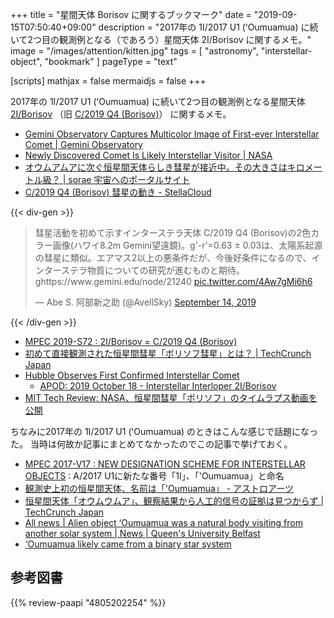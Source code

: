 +++
title = "星間天体 Borisov に関するブックマーク"
date =  "2019-09-15T07:50:40+09:00"
description = "2017年の 1I/2017 U1 (ʻOumuamua) に続いて2つ目の観測例となる（であろう）星間天体 2I/Borisov に関するメモ。"
image = "/images/attention/kitten.jpg"
tags = [ "astronomy", "interstellar-object", "bookmark" ]
pageType = "text"

[scripts]
  mathjax = false
  mermaidjs = false
+++

2017年の 1I/2017 U1 (ʻOumuamua) に続いて2つ目の観測例となる星間天体 [2I/Borisov](https://www.minorplanetcenter.net/mpec/K19/K19S72.html) （旧 [C/2019 Q4 (Borisov)](https://minorplanetcenter.net/mpec/K19/K19RB3.html)） に関するメモ。

- [Gemini Observatory Captures Multicolor Image of First-ever Interstellar Comet | Gemini Observatory](https://www.gemini.edu/node/21240)
- [Newly Discovered Comet Is Likely Interstellar Visitor | NASA](https://www.nasa.gov/feature/jpl/newly-discovered-comet-is-likely-interstellar-visitor/)
- [オウムアムアに次ぐ恒星間天体らしき彗星が接近中。その大きさはキロメートル級？ | sorae 宇宙へのポータルサイト](https://sorae.info/astronomy/2019_9_12_c2019q4.html)
- [C/2019 Q4 (Borisov) 彗星の動き - StellaCloud](https://stellacloud.jp/charts/frqrirkab)

{{< div-gen >}}
<blockquote class="twitter-tweet"><p lang="ja" dir="ltr">彗星活動を初めて示すインターステラ天体 C/2019 Q4 (Borisov)の2色カラー画像(ハワイ8.2m Gemini望遠鏡)。g&#39;-r&#39;=0.63 ± 0.03は、太陽系起源の彗星に類似。エアマス2以上の悪条件だが、今後好条件になるので、インターステラ物質についての研究が進むものと期待。 ghttps://www.gemini.edu/node/21240 <a href="https://t.co/4Aw7gMi6h6">pic.twitter.com/4Aw7gMi6h6</a></p>&mdash; Abe S. 阿部新之助 (@AvellSky) <a href="https://twitter.com/AvellSky/status/1172710521738448897?ref_src=twsrc%5Etfw">September 14, 2019</a></blockquote>
{{< /div-gen >}}

- [MPEC 2019-S72 : 2I/Borisov = C/2019 Q4 (Borisov)](https://www.minorplanetcenter.net/mpec/K19/K19S72.html)
- [初めて直接観測された恒星間彗星「ボリソフ彗星」とは？  |  TechCrunch Japan](https://jp.techcrunch.com/2019/10/17/2019-10-16-feast-your-eyes-the-first-interstellar-comet-ever-directly-observed/)
- [Hubble Observes First Confirmed Interstellar Comet](https://hubblesite.org/contents/news-releases/2019/news-2019-53)
    - [APOD: 2019 October 18 - Interstellar Interloper 2I/Borisov](https://apod.nasa.gov/apod/ap191018.html)
- [MIT Tech Review: NASA、恒星間彗星「ボリソフ」のタイムラプス動画を公開](https://www.technologyreview.jp/nl/watch-interstellar-comet-21-borisov-hurtle-through-space-in-this-hubble-time-lapse/)

ちなみに2017年の 1I/2017 U1 (ʻOumuamua) のときはこんな感じで話題になった。
当時は何故か記事にまとめてなかったのでこの記事で挙げておく。

- [MPEC 2017-V17 : NEW DESIGNATION SCHEME FOR INTERSTELLAR OBJECTS](http://www.minorplanetcenter.net/mpec/K17/K17V17.html) : A/2017 U1に新たな番号「1I」、「'Oumuamua」と命名
- [観測史上初の恒星間天体、名前は「'Oumuamua」 - アストロアーツ](http://www.astroarts.co.jp/article/hl/a/9498_oumuamua)
- [恒星間天体「オウムウムア」、観察結果から人工的信号の証拠は見つからず  |  TechCrunch Japan](https://jp.techcrunch.com/2017/12/15/2017-12-14-observation-of-interstellar-object-oumuamua-shows-no-evidence-of-artificial-signals/)
- [All news | Alien object ‘Oumuamua was a natural body visiting from another solar system | News | Queen's University Belfast](https://www.qub.ac.uk/News/Allnews/AlienobjectOumuamuawasanaturalbodyvisitingfromanothersolarsystemQueensscientists.html)
- [‘Oumuamua likely came from a binary star system](https://www.ras.org.uk/news-and-press/3100-oumuamua-likely-came-from-a-binary-star-system)

## 参考図書

{{% review-paapi "4805202254" %}} <!-- 天体の位置計算 -->
